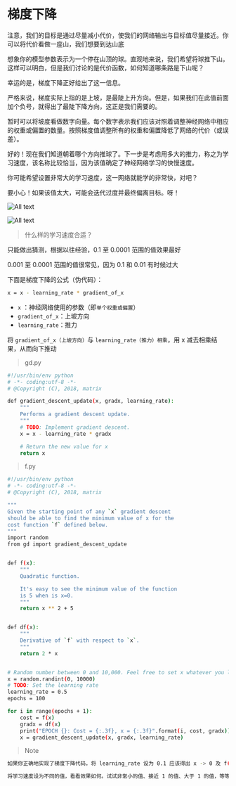 # 梯度下降

注意，我们的目标是通过尽量减小代价，使我们的网络输出与目标值尽量接近。你可以将代价看做一座山，我们想要到达山底

想象你的模型参数表示为一个停在山顶的球。直观地来说，我们希望将球推下山。这样可以明白，但是我们讨论的是代价函数，如何知道哪条路是下山呢？

幸运的是，梯度下降正好给出了这一信息。

严格来说，梯度实际上指的是上坡，是最陡上升方向。但是，如果我们在此值前面加个负号，就得出了最陡下降方向，这正是我们需要的。

暂时可以将坡度看做数字向量。每个数字表示我们应该对照着调整神经网络中相应的权重或偏置的数量。按照梯度值调整所有的权重和偏置降低了网络的代价（或误差）。

好的！现在我们知道朝着哪个方向推球了。下一步是考虑用多大的推力，称之为学习速度，该名称比较恰当，因为该值确定了神经网络学习的快慢速度。

你可能希望设置非常大的学习速度，这一网络就能学的非常快，对吧？

要小心！如果该值太大，可能会迭代过度并最终偏离目标。呀！

![All text](http://ww1.sinaimg.cn/large/dc05ba18ly1fnstlaxv8wj209q061q2w.jpg)

![All text](http://ww1.sinaimg.cn/large/dc05ba18ly1fnstlay4uyj20au06rwei.jpg)

>什么样的学习速度合适？

只能做出猜测，根据以往经验，0.1 至 0.0001 范围的值效果最好

0.001 至 0.0001 范围的值很常见，因为 0.1 和 0.01 有时候过大

下面是梯度下降的公式（伪代码）：

```bash
x = x - learning_rate * gradient_of_x
```

* `x` ：神经网络使用的参数（即`单个权重或偏置`）
* `gradient_of_x`：上坡方向
* `learning_rate`：推力

将 `gradient_of_x（上坡方向）`与 `learning_rate（推力）相乘`，用 x 减去相乘结果，从而向下推动

>gd.py

```bash
#!/usr/bin/env python
# -*- coding:utf-8 -*-
# @Copyright (C), 2018, matrix

def gradient_descent_update(x, gradx, learning_rate):
    """
    Performs a gradient descent update.
    """
    # TODO: Implement gradient descent.
    x = x - learning_rate * gradx

    # Return the new value for x
    return x
```

>f.py

```bash
#!/usr/bin/env python
# -*- coding:utf-8 -*-
# @Copyright (C), 2018, matrix

"""
Given the starting point of any `x` gradient descent
should be able to find the minimum value of x for the
cost function `f` defined below.
"""
import random
from gd import gradient_descent_update


def f(x):
    """
    Quadratic function.

    It's easy to see the minimum value of the function
    is 5 when is x=0.
    """
    return x ** 2 + 5


def df(x):
    """
    Derivative of `f` with respect to `x`.
    """
    return 2 * x


# Random number between 0 and 10,000. Feel free to set x whatever you like.
x = random.randint(0, 10000)
# TODO: Set the learning rate
learning_rate = 0.5
epochs = 100

for i in range(epochs + 1):
    cost = f(x)
    gradx = df(x)
    print("EPOCH {}: Cost = {:.3f}, x = {:.3f}".format(i, cost, gradx))
    x = gradient_descent_update(x, gradx, learning_rate)
```

>Note

```bash
如果你正确地实现了梯度下降代码，将 learning_rate 设为 0.1 应该得出 x -> 0 及 f(x) -> 5

将学习速度设为不同的值，看看效果如何。试试非常小的值、接近 1 的值、大于 1 的值，等等。会出现什么情况？
```
